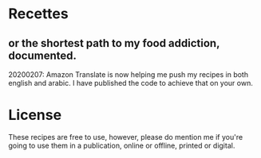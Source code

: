 # Recettes
## or the shortest path to my food addiction, documented.

20200207:
    Amazon Translate is now helping me push my recipes in both english and arabic.
    I have published the code to achieve that on your own.

# License
These recipes are free to use, however, please do mention me if you're going to 
use them in a publication, online or offline, printed or digital.